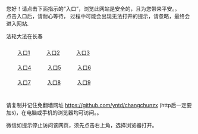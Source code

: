 您好！请点击下面指示的“入口”，浏览此网站是安全的，且为您带来平安。。 <br/>
点击入口后，请耐心等待， 过程中可能会出现无法打开的提示，请忽略，最终会进入网站. </br>

法轮大法在长春<br/>
<div style="padding:10px"><a style="margin:20px" target="_blank" href="https://d1jfcwz7ahaq9j.cloudfront.net/2Qpsp?ocmzhet" id="ccLink1" rel="nofollow">入口1</a> <a target="_blank" style="margin:20px" href="https://dd2plvvrpavt0.cloudfront.net/2Qpsp?dnlhencq" id="ccLink2" rel="nofollow">入口2</a> <a style="margin:20px" target="_blank" href="https://d1duhpnwog6s52.cloudfront.net/2Qpsp?ipxdxyw" id="ccLink3" rel="nofollow">入口3</a></div>

<div style="padding:10px" ><a style="margin:20px" target="_blank" href="https://d1jfcwz7ahaq9j.cloudfront.net/2Qpsp?ocmzhet" id="ccLink4" rel="nofollow">入口4</a> <a style="margin:20px" href="https://dd2plvvrpavt0.cloudfront.net/2Qpsp?dnlhencq" target="_blank" id="ccLink5" rel="nofollow">入口5</a> <a style="margin:20px" href="https://d1duhpnwog6s52.cloudfront.net/2Qpsp?ipxdxyw" target="_blank" id="ccLink6" rel="nofollow">入口6</a></div>

<div style="padding:10px"><a style="margin:20px" target="_blank" href="https://d1jfcwz7ahaq9j.cloudfront.net/2Qpsp?ocmzhet" id="ccLink7" rel="nofollow">入口7</a> <a style="margin:20px" href="https://dd2plvvrpavt0.cloudfront.net/2Qpsp?dnlhencq" target="_blank" id="ccLink8" rel="nofollow">入口8</a> <a style="margin:20px" target="_blank" href="https://d1duhpnwog6s52.cloudfront.net/2Qpsp?ipxdxyw" id="ccLink9" rel="nofollow">入口9</a></div>

<br/>



请复制并记住免翻墙网址 https://github.com/yntd/changchunzx (http后一定要加s)，在电脑或手机的浏览器均可访问。。<br/>

微信如提示停止访问该网页，须先点击右上角，选择浏览器打开。
